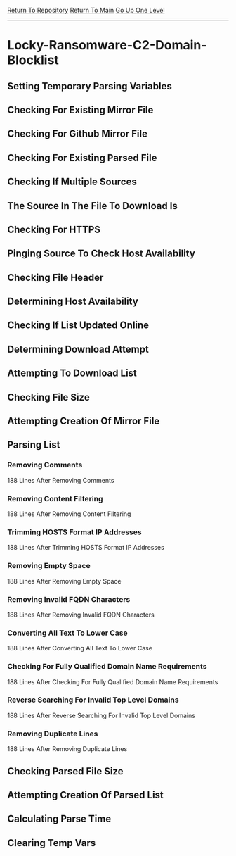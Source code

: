 [Return To Repository](https://github.com/deathbybandaid/piholeparser/)
[Return To Main](https://github.com/deathbybandaid/piholeparser/blob/master/RecentRunLogs/Mainlog.md)
[Go Up One Level](https://github.com/deathbybandaid/piholeparser/blob/master/RecentRunLogs/TopLevelScripts/30-Processing-Blacklists.md)
____________________________________
# Locky-Ransomware-C2-Domain-Blocklist
## Setting Temporary Parsing Variables
## Checking For Existing Mirror File
## Checking For Github Mirror File
## Checking For Existing Parsed File
## Checking If Multiple Sources
## The Source In The File To Download Is
## Checking For HTTPS
## Pinging Source To Check Host Availability
## Checking File Header
## Determining Host Availability
## Checking If List Updated Online
## Determining Download Attempt
## Attempting To Download List
## Checking File Size
## Attempting Creation Of Mirror File
## Parsing List
### Removing Comments
188 Lines After Removing Comments
### Removing Content Filtering
188 Lines After Removing Content Filtering
### Trimming HOSTS Format IP Addresses
188 Lines After Trimming HOSTS Format IP Addresses
### Removing Empty Space
188 Lines After Removing Empty Space
### Removing Invalid FQDN Characters
188 Lines After Removing Invalid FQDN Characters
### Converting All Text To Lower Case
188 Lines After Converting All Text To Lower Case
### Checking For Fully Qualified Domain Name Requirements
188 Lines After Checking For Fully Qualified Domain Name Requirements
### Reverse Searching For Invalid Top Level Domains
188 Lines After Reverse Searching For Invalid Top Level Domains
### Removing Duplicate Lines
188 Lines After Removing Duplicate Lines
## Checking Parsed File Size
## Attempting Creation Of Parsed List
## Calculating Parse Time
## Clearing Temp Vars
